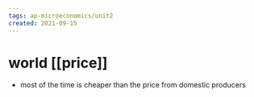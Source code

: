 ```yaml
---
tags: ap-microeconomics/unit2 
created: 2021-09-15
---
```


# world [[price]]

- most of the time is cheaper than the price from domestic producers

<!---->
